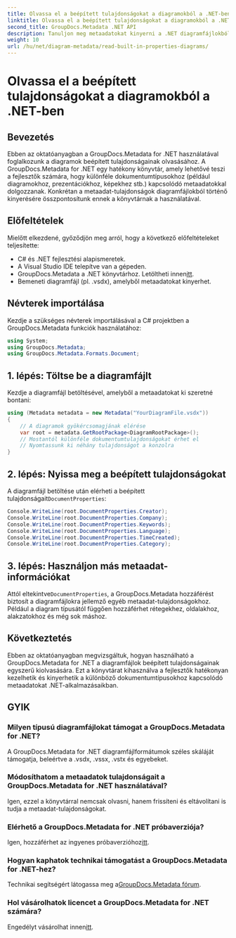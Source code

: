 ```yaml
---
title: Olvassa el a beépített tulajdonságokat a diagramokból a .NET-ben
linktitle: Olvassa el a beépített tulajdonságokat a diagramokból a .NET-ben
second_title: GroupDocs.Metadata .NET API
description: Tanuljon meg metaadatokat kinyerni a .NET diagramfájlokból a GroupDocs.Metadata segítségével. Hatékonyan javítja a dokumentumkezelést és -elemzést.
weight: 10
url: /hu/net/diagram-metadata/read-built-in-properties-diagrams/
---
```


# Olvassa el a beépített tulajdonságokat a diagramokból a .NET-ben

## Bevezetés
Ebben az oktatóanyagban a GroupDocs.Metadata for .NET használatával foglalkozunk a diagramok beépített tulajdonságainak olvasásához. A GroupDocs.Metadata for .NET egy hatékony könyvtár, amely lehetővé teszi a fejlesztők számára, hogy különféle dokumentumtípusokhoz (például diagramokhoz, prezentációkhoz, képekhez stb.) kapcsolódó metaadatokkal dolgozzanak. Konkrétan a metaadat-tulajdonságok diagramfájlokból történő kinyerésére összpontosítunk ennek a könyvtárnak a használatával.
## Előfeltételek
Mielőtt elkezdené, győződjön meg arról, hogy a következő előfeltételeket teljesítette:
- C# és .NET fejlesztési alapismeretek.
- A Visual Studio IDE telepítve van a gépeden.
-  GroupDocs.Metadata a .NET könyvtárhoz. Letöltheti innen[itt](https://releases.groupdocs.com/metadata/net/).
- Bemeneti diagramfájl (pl. .vsdx), amelyből metaadatokat kinyerhet.

## Névterek importálása
Kezdje a szükséges névterek importálásával a C# projektben a GroupDocs.Metadata funkciók használatához:
```csharp
using System;
using GroupDocs.Metadata;
using GroupDocs.Metadata.Formats.Document;
```
## 1. lépés: Töltse be a diagramfájlt
Kezdje a diagramfájl betöltésével, amelyből a metaadatokat ki szeretné bontani:
```csharp
using (Metadata metadata = new Metadata("YourDiagramFile.vsdx"))
{
    // A diagramok gyökércsomagjának elérése
    var root = metadata.GetRootPackage<DiagramRootPackage>();
    // Mostantól különféle dokumentumtulajdonságokat érhet el
    // Nyomtassunk ki néhány tulajdonságot a konzolra
}
```
## 2. lépés: Nyissa meg a beépített tulajdonságokat
 A diagramfájl betöltése után elérheti a beépített tulajdonságait`DocumentProperties`:
```csharp
Console.WriteLine(root.DocumentProperties.Creator);
Console.WriteLine(root.DocumentProperties.Company);
Console.WriteLine(root.DocumentProperties.Keywords);
Console.WriteLine(root.DocumentProperties.Language);
Console.WriteLine(root.DocumentProperties.TimeCreated);
Console.WriteLine(root.DocumentProperties.Category);
```
## 3. lépés: Használjon más metaadat-információkat
 Attól eltekintve`DocumentProperties`, a GroupDocs.Metadata hozzáférést biztosít a diagramfájlokra jellemző egyéb metaadat-tulajdonságokhoz. Például a diagram típusától függően hozzáférhet rétegekhez, oldalakhoz, alakzatokhoz és még sok máshoz.

## Következtetés
Ebben az oktatóanyagban megvizsgáltuk, hogyan használható a GroupDocs.Metadata for .NET a diagramfájlok beépített tulajdonságainak egyszerű kiolvasására. Ezt a könyvtárat kihasználva a fejlesztők hatékonyan kezelhetik és kinyerhetik a különböző dokumentumtípusokhoz kapcsolódó metaadatokat .NET-alkalmazásaikban.

## GYIK
### Milyen típusú diagramfájlokat támogat a GroupDocs.Metadata for .NET?
A GroupDocs.Metadata for .NET diagramfájlformátumok széles skáláját támogatja, beleértve a .vsdx, .vssx, .vstx és egyebeket.
### Módosíthatom a metaadatok tulajdonságait a GroupDocs.Metadata for .NET használatával?
Igen, ezzel a könyvtárral nemcsak olvasni, hanem frissíteni és eltávolítani is tudja a metaadat-tulajdonságokat.
### Elérhető a GroupDocs.Metadata for .NET próbaverziója?
 Igen, hozzáférhet az ingyenes próbaverzióhoz[itt](https://releases.groupdocs.com/).
### Hogyan kaphatok technikai támogatást a GroupDocs.Metadata for .NET-hez?
 Technikai segítségért látogassa meg a[GroupDocs.Metadata fórum](https://forum.groupdocs.com/c/metadata/14).
### Hol vásárolhatok licencet a GroupDocs.Metadata for .NET számára?
 Engedélyt vásárolhat innen[itt](https://purchase.groupdocs.com/buy).
